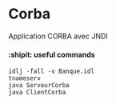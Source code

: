 # Corba
Application CORBA avec JNDI
####  :shipit: useful commands
```
idlj -fall -v Banque.idl
tnameserv
java ServeurCorba
java ClientCorba
```
